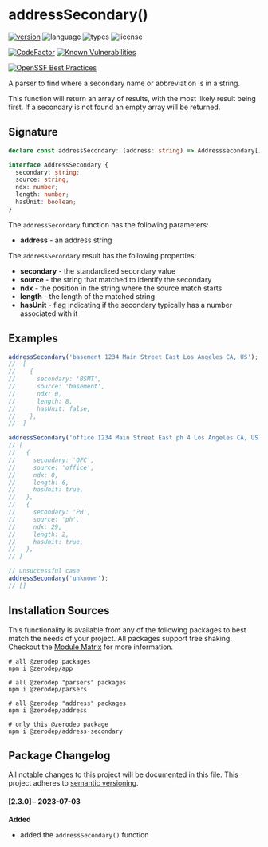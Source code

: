 # addressSecondary()

[![version](https://img.shields.io/npm/v/@zerodep/address-secondary?style=flat-square&color=blue)](https://www.npmjs.com/package/@zerodep/address-secondary)
![language](https://img.shields.io/badge/typescript-100%25-blue?style=flat-square)
![types](https://img.shields.io/badge/types-included-blue?style=flat-square)
![license](https://img.shields.io/github/license/cdepage/zerodep?color=blue&style=flat-square)

[![CodeFactor](https://www.codefactor.io/repository/github/cdepage/zerodep/badge)](https://www.codefactor.io/repository/github/cdepage/zerodep)
[![Known Vulnerabilities](https://snyk.io/test/github/cdepage/zerodep/badge.svg)](https://snyk.io/test/github/cdepage/zerodep)

[![OpenSSF Best Practices](https://www.bestpractices.dev/projects/9225/badge)](https://www.bestpractices.dev/projects/9225)

A parser to find where a secondary name or abbreviation is in a string.

This function will return an array of results, with the most likely result being first. If a secondary is not found an empty array will be returned.

## Signature

```typescript
declare const addressSecondary: (address: string) => Addresssecondary[];

interface AddressSecondary {
  secondary: string;
  source: string;
  ndx: number;
  length: number;
  hasUnit: boolean;
}
```

The `addressSecondary` function has the following parameters:

- **address** - an address string

The `addressSecondary` result has the following properties:

- **secondary** - the standardized secondary value
- **source** - the string that matched to identify the secondary
- **ndx** - the position in the string where the source match starts
- **length** - the length of the matched string
- **hasUnit** - flag indicating if the secondary typically has a number associated with it

## Examples

```javascript
addressSecondary('basement 1234 Main Street East Los Angeles CA, US');
//  [
//    {
//      secondary: 'BSMT',
//      source: 'basement',
//      ndx: 0,
//      length: 8,
//      hasUnit: false,
//    },
//  ]

addressSecondary('office 1234 Main Street East ph 4 Los Angeles CA, US');
// [
//   {
//     secondary: 'OFC',
//     source: 'office',
//     ndx: 0,
//     length: 6,
//     hasUnit: true,
//   },
//   {
//     secondary: 'PH',
//     source: 'ph',
//     ndx: 29,
//     length: 2,
//     hasUnit: true,
//   },
// ]

// unsuccessful case
addressSecondary('unknown');
// []
```

## Installation Sources

This functionality is available from any of the following packages to best match the needs of your project. All packages support tree shaking. Checkout the [Module Matrix](/) for more information.

```shell
# all @zerodep packages
npm i @zerodep/app

# all @zerodep "parsers" packages
npm i @zerodep/parsers

# all @zerodep "address" packages
npm i @zerodep/address

# only this @zerodep package
npm i @zerodep/address-secondary
```

## Package Changelog

All notable changes to this project will be documented in this file. This project adheres to [semantic versioning](https://semver.org/spec/v2.0.0.html).

#### [2.3.0] - 2023-07-03

**Added**

- added the `addressSecondary()` function
